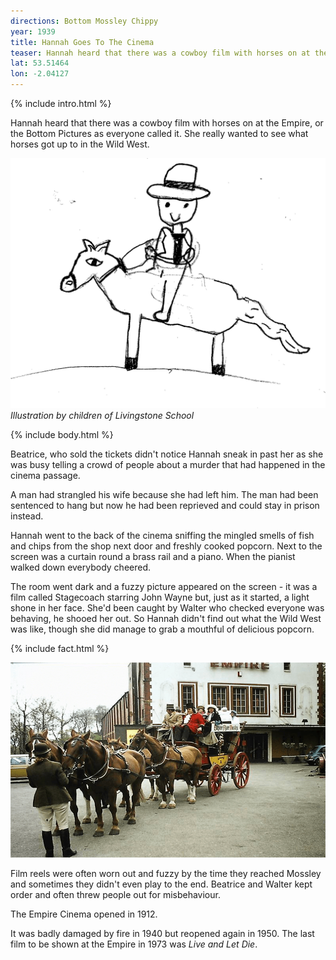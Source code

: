 ```yaml
---
directions: Bottom Mossley Chippy
year: 1939
title: Hannah Goes To The Cinema
teaser: Hannah heard that there was a cowboy film with horses on at the Empire, or the Bottom Pictures as everyone called it.
lat: 53.51464
lon: -2.04127
---
```


{% include intro.html %}

Hannah heard that there was a cowboy film with horses on at the Empire, or the Bottom Pictures as everyone called it. She really wanted to see what horses got up to in the Wild West.

![Illustration by children of Livingstone School](/images/stops/horse/Trail_Horse_5.png)
_Illustration by children of Livingstone School_

{% include body.html %}

Beatrice, who sold the tickets didn't notice Hannah sneak in past her as she was busy telling a crowd of people about a murder that had happened in the cinema passage.

A man had strangled his wife because she had left him. The man had been sentenced to hang but now he had been reprieved and could stay in prison instead.

Hannah went to the back of the cinema sniffing the mingled smells of fish and chips from the shop next door and freshly cooked popcorn. Next to the screen was a curtain round a brass rail and a piano. When the pianist walked down everybody cheered. 

The room went dark and a fuzzy picture appeared on the screen - it was a film called Stagecoach starring John Wayne but, just as it started, a light shone in her face. She'd been caught by Walter who checked everyone was behaving, he shooed her out. So Hannah didn't find out what the Wild West was like, though she did manage to grab a mouthful of delicious popcorn.

{% include fact.html %}

![Empire staff ready for Mossley Carnival](/images/stops/horse/Trail_Horse_5b.png)

Film reels were often worn out and fuzzy by the time they reached Mossley and sometimes they didn't even play to the end. Beatrice and Walter kept order and often threw people out for misbehaviour.

The Empire Cinema opened in 1912.

It was badly damaged by fire in 1940 but reopened again in 1950. The last film to be shown at the Empire in 1973 was _Live and Let Die_.